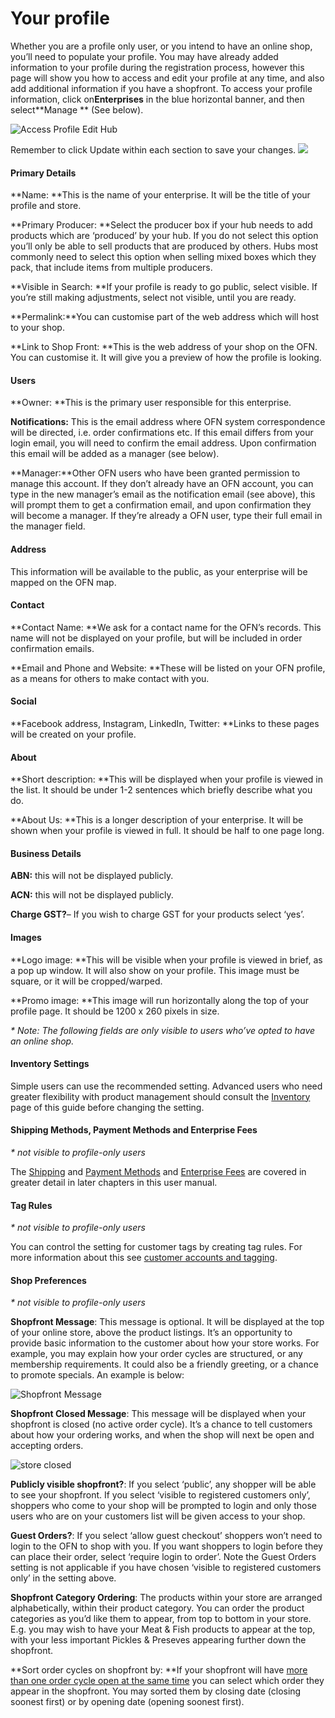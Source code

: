 # Your profile

Whether you are a profile only user, or you intend to have an online shop, you’ll need to populate your profile. You may have already added information to your profile during the registration process, however this page will show you how to access and edit your profile at any time, and also add additional information if you have a shopfront.  To access your profile information, click on**Enterprises** in the blue horizontal banner, and then select**Manage ** \(See below\).

![](https://openfoodnetwork.org/wp-content/uploads/2015/05/Access-Profile-Edit-Hub.png "Access Profile Edit Hub")

Remember to click Update within each section to save your changes. ![](http://openfoodfoundation.org/sites/default/files/Update_0.png)

#### Primary Details

**Name: **This is the name of your enterprise. It will be the title of your profile and store.

**Primary Producer: **Select the producer box if your hub needs to add products which are ‘produced’ by your hub. If you do not select this option you’ll only be able to sell products that are produced by others. Hubs most commonly need to select this option when selling mixed boxes which they pack, that include items from multiple producers.

**Visible in Search: **If your profile is ready to go public, select visible. If you’re still making adjustments, select not visible, until you are ready.

**Permalink:**You can customise part of the web address which will host to your shop.

**Link to Shop Front: **This is the web address of your shop on the OFN. You can customise it. It will give you a preview of how the profile is looking.

#### Users

**Owner: **This is the primary user responsible for this enterprise.

**Notifications:** This is the email address where OFN system correspondence will be directed, i.e. order confirmations etc. If this email differs from your login email, you will need to confirm the email address. Upon confirmation this email will be added as a manager \(see below\).

**Manager:**Other OFN users who have been granted permission to manage this account. If they don’t already have an OFN account, you can type in the new manager’s email as the notification email \(see above\), this will prompt them to get a confirmation email, and upon confirmation they will become a manager. If they’re already a OFN user, type their full email in the manager field.

#### Address

This information will be available to the public, as your enterprise will be mapped on the OFN map.

#### Contact

**Contact Name: **We ask for a contact name for the OFN’s records. This name will not be displayed on your profile, but will be included in order confirmation emails.

**Email and Phone and Website: **These will be listed on your OFN profile, as a means for others to make contact with you.

#### Social

**Facebook address, Instagram, LinkedIn, Twitter: **Links to these pages will be created on your profile.

#### About

**Short description: **This will be displayed when your profile is viewed in the list. It should be under 1-2 sentences which briefly describe what you do.

**About Us: **This is a longer description of your enterprise. It will be shown when your profile is viewed in full. It should be half to one page long.

#### Business Details

**ABN:**  this will not be displayed publicly.

**ACN:** this will not be displayed publicly.

**Charge GST?**– If you wish to charge GST for your products select ‘yes’.

#### Images

**Logo image: **This will be visible when your profile is viewed in brief, as a pop up window. It will also show on your profile. This image must be square, or it will be cropped/warped.

**Promo image: **This image will run horizontally along the top of your profile page. It should be 1200 x 260 pixels in size.

_\* Note: The following fields are only visible to users who’ve opted to have an online shop._

#### Inventory Settings

Simple users can use the recommended setting. Advanced users who need greater flexibility with product management should consult the [Inventory](https://openfoodnetwork.org/user-guide/advanced-features/inventory/) page of this guide before changing the setting.

#### Shipping Methods, Payment Methods and Enterprise Fees

_\* not visible to profile-only users_

The [Shipping](http://openfoodnetwork.org/platform/user-guide/hubs-set-up-guide/shipping-methods/) and [Payment Methods](http://openfoodnetwork.org/platform/user-guide/hubs-set-up-guide/payment-methods/) and [Enterprise Fees](http://openfoodnetwork.org/platform/user-guide/hubs-set-up-guide/enterprise-fees/) are covered in greater detail in later chapters in this user manual.

#### Tag Rules

_\* not visible to profile-only users_

You can control the setting for customer tags by creating tag rules. For more information about this see [customer accounts and tagging](https://openfoodnetwork.org/user-guide/advanced-features/customer-accounts-and-tagging/).

#### Shop Preferences

_\* not visible to profile-only users_

**Shopfront Message**: This message is optional. It will be displayed at the top of your online store, above the product listings. It’s an opportunity to provide basic information to the customer about how your store works. For example, you may explain how your order cycles are structured, or any membership requirements. It could also be a friendly greeting, or a chance to promote specials. An example is below:

![](https://openfoodnetwork.org/wp-content/uploads/2015/05/Shopfront-Message.png "Shopfront Message")

**Shopfront Closed Message**: This message will be displayed when your shopfront is closed \(no active order cycle\). It’s a chance to tell customers about how your ordering works, and when the shop will next be open and accepting orders.

![](https://openfoodnetwork.org/wp-content/uploads/2015/05/store-closed.png "store closed")

**Publicly visible shopfront?**: If you select ‘public’, any shopper will be able to see your shopfront. If you select ‘visible to registered customers only’, shoppers who come to your shop will be prompted to login and only those users who are on your customers list will be given access to your shop.

**Guest Orders?**: If you select ‘allow guest checkout’ shoppers won’t need to login to the OFN to shop with you. If you want shoppers to login before they can place their order, select ‘require login to order’. Note the Guest Orders setting is not applicable if you have chosen ‘visible to registered customers only’ in the setting above.

**Shopfront Category Ordering**: The products within your store are arranged alphabetically, within their product category. You can order the product categories as you’d like them to appear, from top to bottom in your store. E.g. you may wish to have your Meat & Fish products to appear at the top, with your less important Pickles & Preseves appearing further down the shopfront.

**Sort order cycles on shopfront by: **If your shopfront will have [more than one order cycle open at the same time](http://openfoodnetwork.org/platform/user-guide/advanced-features/opening-more-than-one-order-cycle/) you can select which order they appear in the shopfront. You may sorted them by closing date \(closing soonest first\) or by opening date \(opening soonest first\).


